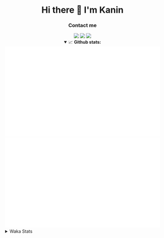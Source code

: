 <div align="center">
 <h1>Hi there 👋 I'm Kanin</h1>
 <h3>Contact me</h3>
 <a href="mailto:im@kanin.dev"><img src="https://img.shields.io/badge/gmail-%23D14836.svg?&style=for-the-badge&logo=gmail&logoColor=white"/></a>
 <a href="https://twitter.com/KaninTwt"><img src="https://img.shields.io/badge/twitter-%231DA1F2.svg?&style=for-the-badge&logo=twitter&logoColor=white"/></a>
 <a href="https://www.linkedin.com/in/KaninDev"><img src="https://img.shields.io/badge/linkedin-%230077B5.svg?&style=for-the-badge&logo=linkedin&logoColor=white"/></a>
<details open>
  <summary>📈 <b>Github stats:</b></summary>
  <img src="https://github.com/Kanin/Kanin/blob/master/scripts/GitHubStats/generated/overview.svg"/>
  <img src="https://github.com/Kanin/Kanin/blob/master/scripts/GitHubStats/generated/languages.svg"/>
</details>
</div>

<details>
 <summary>Waka Stats</summary>

<!--START_SECTION:waka-->
![Code Time](http://img.shields.io/badge/Code%20Time-2%2C436%20hrs%2041%20mins-blue)

![Profile Views](http://img.shields.io/badge/Profile%20Views-1-blue)

![Lines of code](https://img.shields.io/badge/From%20Hello%20World%20I%27ve%20Written-617.1%20thousand%20lines%20of%20code-blue)

**🐱 My GitHub Data** 

> 📦 175.9 kB Used in GitHub's Storage 
 > 
> 🏆 146 Contributions in the Year 2024
 > 
> 🚫 Not Opted to Hire
 > 
> 📜 25 Public Repositories 
 > 
> 🔑 15 Private Repositories 
 > 
**I'm an Early 🐤** 

```text
🌞 Morning                2668 commits        ███████░░░░░░░░░░░░░░░░░░   27.11 % 
🌆 Daytime                2936 commits        ███████░░░░░░░░░░░░░░░░░░   29.84 % 
🌃 Evening                2833 commits        ███████░░░░░░░░░░░░░░░░░░   28.79 % 
🌙 Night                  1403 commits        ████░░░░░░░░░░░░░░░░░░░░░   14.26 % 
```
📅 **I'm Most Productive on Monday** 

```text
Monday                   1919 commits        █████░░░░░░░░░░░░░░░░░░░░   19.50 % 
Tuesday                  1391 commits        ████░░░░░░░░░░░░░░░░░░░░░   14.14 % 
Wednesday                979 commits         ██░░░░░░░░░░░░░░░░░░░░░░░   09.95 % 
Thursday                 1513 commits        ████░░░░░░░░░░░░░░░░░░░░░   15.38 % 
Friday                   1650 commits        ████░░░░░░░░░░░░░░░░░░░░░   16.77 % 
Saturday                 952 commits         ██░░░░░░░░░░░░░░░░░░░░░░░   09.67 % 
Sunday                   1436 commits        ████░░░░░░░░░░░░░░░░░░░░░   14.59 % 
```


📊 **This Week I Spent My Time On** 

```text
🕑︎ Time Zone: America/New_York

💬 Programming Languages: 
Python                   6 hrs 5 mins        ███████████░░░░░░░░░░░░░░   44.87 % 
HTML                     5 hrs 29 mins       ██████████░░░░░░░░░░░░░░░   40.36 % 
JavaScript               1 hr 15 mins        ██░░░░░░░░░░░░░░░░░░░░░░░   09.22 % 
virtualenv               18 mins             █░░░░░░░░░░░░░░░░░░░░░░░░   02.27 % 
Bash                     16 mins             █░░░░░░░░░░░░░░░░░░░░░░░░   02.06 % 

🔥 Editors: 
PyCharm                  13 hrs 35 mins      █████████████████████████   100.00 % 

🐱‍💻 Projects: 
APIServer                12 hrs 22 mins      ███████████████████████░░   91.01 % 
Unknown Project          49 mins             ██░░░░░░░░░░░░░░░░░░░░░░░   06.10 % 
SuuSite                  19 mins             █░░░░░░░░░░░░░░░░░░░░░░░░   02.39 % 
KanAPI                   4 mins              ░░░░░░░░░░░░░░░░░░░░░░░░░   00.50 % 

💻 Operating System: 
Windows                  13 hrs 35 mins      █████████████████████████   100.00 % 
```

**I Mostly Code in Python** 

```text
Python                   31 repos            ██████████████████░░░░░░░   70.45 % 
Java                     4 repos             ██░░░░░░░░░░░░░░░░░░░░░░░   09.09 % 
HTML                     3 repos             ██░░░░░░░░░░░░░░░░░░░░░░░   06.82 % 
TypeScript               1 repo              █░░░░░░░░░░░░░░░░░░░░░░░░   02.27 % 
Kotlin                   1 repo              █░░░░░░░░░░░░░░░░░░░░░░░░   02.27 % 
```



**Timeline**

![Lines of Code chart](https://raw.githubusercontent.com/Kanin/Kanin/master/assets/bar_graph.png)


 Last Updated on 15/07/2024 17:34:01 UTC
<!--END_SECTION:waka-->
</details>
